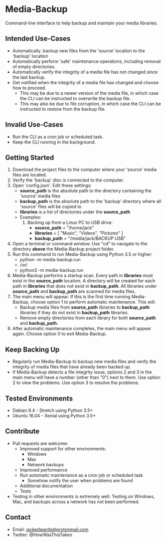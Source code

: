 # Media-Backup
Command-line interface to help backup and maintain your media libraries.

## Intended Use-Cases
* Automatically. backup new files from the 'source' location to the 'backup' location
* Automatically perform 'safe' maintenance operations, including removal of empty directories.
* Automatically verify the integrity of a media file has not changed since the last backup.
* Get notified when the integrity of a media file has changed and choose how to proceed.
    * This may be due to a newer version of the media file, in which case the CLI can be instructed to overwrite the backup file.
    * This may also be due to file corruption, in which case the CLI can be instructed to restore from the backup file.

## Invalid Use-Cases
* Run the CLI as a cron job or scheduled task.
* Keep the CLI running in the background.

## Getting Started
1. Download the project files to the computer where your 'source' media files are located.
2. Verify the 'backup' disc is connected to the computer.
3. Open 'config.json'.  Edit these settings:
    * **source_path** is the absolute path to the directory containing the 'source' media files
    * **backup_path** is the absolute path to the 'backup' directory where all 'source' files will be copied to
    * **libraries** is a list of directories under the **source_path**
    * Examples:
        1. Backing up from a Linux PC to USB drive:
            * **source_path** = "/home/jack"
            * **libraries** = [ "Music", "Videos", "Pictures" ]
            * **backup_path** = "/media/jack/BACKUP USB"
4. Open a terminal or command window.  Use "cd" to navigate to the directory **above** the Media-Backup project folder.
5. Run this command to run Media-Backup using Python 3.5 or higher:
    * python -m media-backup.run
    * /or/
    * python3 -m media-backup.run
6. Media-Backup performs a startup scan.  Every path in **libraries** must exist in the **source_path** location.  A directory will be created for each path in **libraries** that does not exist in **backup_path**.  All libraries under **source_path** and **backup_path** are scanned for media files.
7. The main menu will appear.  If this is the first time running Media-Backup, choose option 1 to perform automatic maintenance.  This will:
    * Backup media files from **source_path** libraries to **backup_path** libraries if they do not exist in **backup_path** libraries.
    * Remove empty directories from each library for both **source_path** and **backup_path**.
8. After automatic maintenance completes, the main menu will appear again.  Choose option 0 to exit Media-Backup.

## Keep Backing Up
* Regularly run Media-Backup to backup new media files and verify the integrity of media files that have already been backed up.
* If Media-Backup detects a file integrity issue, options 2 and 3 in the main menu will have a number (other than "0") next to them.  Use option 2 to view the problems.  Use option 3 to resolve the problems.

## Tested Environments
* Debian 9.4 - Stretch using Python 3.5+
* Ubuntu 16.04 - Xenial using Python 3.5+

## Contribute
* Pull requests are welcome:
    * Improved support for other environments:
        * Windows
        * Mac
        * Network backups
    * Improved performance
    * Run automatic maintenance as a cron job or scheduled task
        * Somehow notify the user when problems are found
    * Additional documentation
    * Tests
* Testing in other environments is extremely well.  Testing on Windows, Mac, and backups across a network has not been performed.

## Contact
* Email: jackedwards@protonmail.com
* Twitter: @HowWasThisTaken